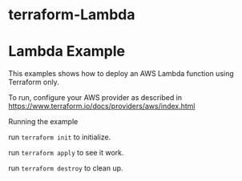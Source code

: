 # terraform-Lambda

# Lambda Example

This examples shows how to deploy an AWS Lambda function using Terraform only.

To run, configure your AWS provider as described in https://www.terraform.io/docs/providers/aws/index.html

Running the example

run `terraform init` to initialize.

run `terraform apply` to see it work.

run `terraform destroy` to clean up.
